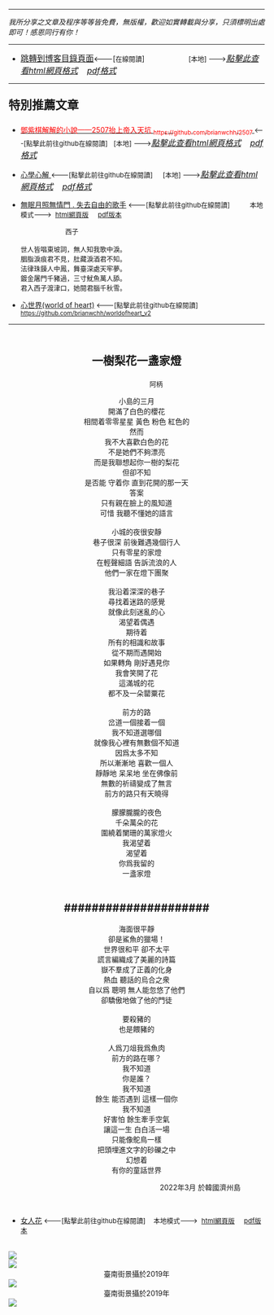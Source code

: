 ***
*我所分享之文章及程序等等皆免費，無版權，歡迎如實轉載與分享，只須標明出處即可！感恩同行有你！* 
****
- [<font size=3>跳轉到博客目錄頁面</font>](../../tableOfContent.md)<---[<font size=2>在線閱讀</font>]&nbsp;&nbsp; &nbsp; &nbsp; &nbsp; &nbsp; &nbsp; &nbsp; &nbsp; &nbsp;&nbsp; &nbsp;  <font size=2> [本地] ---></font><font size=3>[*_點擊此查看html網頁格式_*](../../tableOfContent.html)&nbsp; &nbsp; [*_pdf格式_*](../../tableOfContent.md.pdf)</font>
****

### <p style="font-size: 23px; font-weight:900;">特別推薦文章</p>

- [<font color=red> 鄧紫棋解解的小說——2507抬上帝入天坑 <sub>https://github.com/brianwchh/2507 </sub></font>](https://github.com/brianwchh/worldofheart_v2/blob/main/md_and_html/%E9%84%A7%E7%B4%AB%E6%A3%8B%E8%A7%A3%E8%A7%A3%E7%9A%84%E5%B0%8F%E8%AA%AA%E2%80%94%E2%80%942507%E6%8A%AC%E4%B8%8A%E5%B8%9D%E5%85%A5%E5%A4%A9%E5%9D%91.md)<font size=2><---[點擊此前往github在線閱讀]</font>&nbsp;&nbsp; <font size=2> [本地] ---></font><font size=3>[*_點擊此查看html網頁格式_*](../../md_and_html/鄧紫棋解解的小說——2507抬上帝入天坑.html)&nbsp; &nbsp; [*_pdf格式_*](../../md_and_html/鄧紫棋解解的小說——2507抬上帝入天坑.md.pdf)</font> 

- [<font  > 心學心解 </font>](https://github.com/brianwchh/worldofheart_v2/blob/main/md_and_html/%E5%BF%83%E5%AD%B8%E6%96%B0%E8%A7%A3.md)<font size=2><---[點擊此前往github在線閱讀]</font>&nbsp;&nbsp; &nbsp;   <font size=2> [本地] ---></font><font size=3>[*_點擊此查看html網頁格式_*](../../md_and_html/心學新解.html)&nbsp; &nbsp; [*_pdf格式_*](../../md_and_html/心學新解.md.pdf)</font> 

- [<font  >無眠月照無情門 . 失去自由的歌手</font>](https://github.com/brianwchh/worldofheart_v2/blob/main/md_and_html/%E7%84%A1%E7%9C%A0%E6%9C%88%E7%85%A7%E7%84%A1%E6%83%85%E9%96%80.md)<font size=2> <---[點擊此前往github在線閱讀]</font> &nbsp;&nbsp;&nbsp;&nbsp;&nbsp;&nbsp;&nbsp;&nbsp; <font size=2>本地模式---> &nbsp;[html網頁版](../../md_and_html/無眠月照無情門.html) &nbsp;&nbsp;&nbsp; [pdf版本](../../md_and_html/無眠月照無情門.md.pdf) </font>

    <p><font size=2>&nbsp; &nbsp; &nbsp; &nbsp; &nbsp; &nbsp; &nbsp; &nbsp; &nbsp; &nbsp; &nbsp; &nbsp; 西子</br></br>世人皆唱東坡詞，無人知我歌中淚。</br>胭脂淚痕君不見，肚藏淚酒君不知。</br>法律珠鍊人中鳳，舞臺深處天牢夢。</br>鍍金屠門千豬過，三寸魷魚萬人舔。</br>君入西子渡津口，她閱君腦千秋雪。</font></p>
    
- [<font  >心世界(world of heart)</font>](https://github.com/brianwchh/worldofheart_v2)<font size=2> <---[點擊此前往github在線閱讀]</font> <sub> https://github.com/brianwchh/worldofheart_v2 </sub>

   

****


</br>

****<p align="center" style="font-size: 22px;">一樹梨花一盞家燈</p>****

<p align="center" style="font-size: small;">&nbsp;&nbsp;&nbsp;&nbsp;&nbsp;&nbsp;&nbsp;&nbsp;&nbsp;&nbsp;&nbsp;&nbsp;&nbsp;&nbsp;&nbsp;&nbsp;&nbsp;&nbsp;&nbsp;&nbsp; 阿柄</p>




<div align="center"> <!-- div_1-->

<p align="center"> 
  
小島的三月   
開滿了白色的櫻花   
相間着零零星星  黃色  粉色  紅色的   
然而  
我不大喜歡白色的花  
不是她們不夠漂亮  
而是我聯想起你一樹的梨花  
但卻不知   
是否能  守着你   直到花開的那一天  
答案  
只有親在臉上的風知道  
可惜  我聽不懂她的語言  
  </br>
小城的夜很安靜  
巷子很深 
前後難遇幾個行人  
只有零星的家燈  
在輕聲細語  告訴流浪的人  
他們一家在燈下團聚  
  </br>
我沿着深深的巷子  
尋找着迷路的感覺  
就像此刻迷亂的心  
渴望着偶遇  
期待着  
所有的相識和故事  
從不期而遇開始  
如果轉角 剛好遇見你  
我會笑開了花   
這滿城的花  
都不及一朵罌粟花  
  </br>
前方的路  
岔道一個接着一個  
我不知道選哪個  
就像我心裡有無數個不知道  
因爲太多不知  
所以漸漸地  喜歡一個人  
靜靜地  呆呆地  坐在佛像前  
無數的祈禱變成了無言  
前方的路只有天曉得  
  </br>
朦朦朧朧的夜色  
千朵萬朵的花  
圍繞着闌珊的萬家燈火  
我渴望着  
渴望着   
你爲我留的  
一盞家燈  
</br>

#####################
---

海面很平靜  
卻是鯊魚的獵場！  
世界很和平  卻不太平  
謊言編織成了美麗的詩篇  
嶽不羣成了正義的化身  
熱血  聽話的烏合之衆  
自以爲   聰明  無人能忽悠了他們  
卻驕傲地做了他的門徒  
  </br>
要殺豬的  
也是餵豬的  
  </br>
人爲刀俎我爲魚肉  
前方的路在哪？  
我不知道  
你是誰？  
我不知道  
餘生  能否遇到 這樣一個你  
我不知道  
好害怕  餘生牽手空氣  
讓這一生  白白活一場  
只能像鴕鳥一樣  
把頭埋進文字的砂礫之中  
幻想着    
有你的童話世界  


</p>




<p align="right"> 2022年3月 於韓國濟州島 &nbsp;&nbsp;&nbsp;&nbsp;&nbsp;&nbsp;&nbsp;&nbsp;&nbsp;&nbsp;&nbsp; </p>  
</div> <!-- end of div_1-->

</br>

- [<font>女人花</font>](https://github.com/brianwchh/worldofheart_v2/blob/main/md_and_html/附庸風雅/女人花.md)<font size=2> <---[點擊此前往github在線閱讀]</font> &nbsp;&nbsp; <font size=2>本地模式---> &nbsp;[html網頁版](../../md_and_html/附庸風雅/女人花.html) &nbsp;&nbsp;&nbsp; [pdf版本](../../md_and_html/附庸風雅/女人花.md.pdf) </font>

</br>

<!-- image area, flex to make it center,it may not work for github, for html and pdf rendering only -->
<div align="center" style="page-break-inside: avoid; margin-top:1px; margin-bottom:1px;"> <!-- pictureWrapper_div add this only to make the bendan github understand -->
  <div class="ImageWrapperFlex" >
   <div class="FlexSide"  ></div>
   <image class="FlexImage"   src='./images/tzk.png'/>
   <div class="FlexSide" ></div>
  </div>
  <p align="center" style="margin:0px;">   </p> 
</div> <!-- end pictureWrapper_div -->

<!-- image area, flex to make it center,it may not work for github, for html and pdf rendering only -->
<div align="center" style="page-break-inside: avoid; margin-top:1px; margin-bottom:1px;"> <!-- pictureWrapper_div add this only to make the bendan github understand -->
  <div class="ImageWrapperFlex" >
   <div class="FlexSide"  ></div>
   <image class="FlexImage"   src='./images/臺南街景.png'/>
   <div class="FlexSide" ></div>
  </div>
  <p align="center" style="margin:0px;">  臺南街景攝於2019年 </p> 
</div> <!-- end pictureWrapper_div -->

<!-- image area, flex to make it center,it may not work for github, for html and pdf rendering only -->
<div align="center" style="page-break-inside: avoid; margin-top:1px; margin-bottom:1px;"> <!-- pictureWrapper_div add this only to make the bendan github understand -->
  <div class="ImageWrapperFlex" >
   <div class="FlexSide"  ></div>
   <image class="FlexImage"   src='./images/臺南街景2.png'/>
   <div class="FlexSide" ></div>
  </div>
  <p align="center" style="margin:0px;">  臺南街景攝於2019年 </p> 
</div> <!-- end pictureWrapper_div -->


<!-- image area, flex to make it center,it may not work for github, for html and pdf rendering only -->
<div align="center" style="page-break-inside: avoid; margin-top:1px; margin-bottom:1px;"> <!-- pictureWrapper_div add this only to make the bendan github understand -->
  <div class="ImageWrapperFlex" >
   <div class="FlexSide"  ></div>
   <image class="FlexImage"   src='./images/一樹梨花.png'/>
   <div class="FlexSide" ></div>
  </div>
  <p align="center" style="margin:0px;">   </p> 
</div> <!-- end pictureWrapper_div -->


</br>
</br>


<style>

.ImageWrapperFlex {
    display: flex; 
    flex-direction: row; 
    margin-top: 1px; 
    margin-bottom: 1px;

    width: 100% ;
}

.FlexSide {
    flex-basis: 0px ;
    flex:1;

}



/* large device screen 設置熒幕顯示圖片大小（電腦等大型屏幕）*/
@media only screen and (min-width: 600px) {

    .FlexImage {
        flex-basis: 600px ;
        flex:0;    
        height:auto; 
        max-width: 600px;
        min-width: 600px;
     
    }

}

 /* small device screen 設置熒幕顯示圖片大小（平板手機等屏幕）*/
@media only screen and (max-width: 600px) {
    
    .FlexImage {
        flex-basis: 600px ;
        flex:1;
        height:auto; 
     
    }

}

/* style for print !important 設置打印圖片大小*/
@media print {

    .FlexImage {
        flex-basis: 500px ;
        flex:0;    
        height:auto; 
        max-width: 500px;
        min-width: 500px;
     
    }
}


</style>


